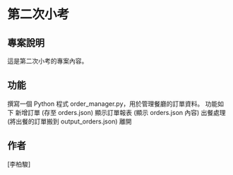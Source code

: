 # 第二次小考

## 專案說明

這是第二次小考的專案內容。

## 功能

撰寫一個 Python 程式 order_manager.py，用於管理餐廳的訂單資料。
功能如下
新增訂單 (存至 orders.json)
顯示訂單報表 (顯示 orders.json 內容)
出餐處理 (將出餐的訂單搬到 output_orders.json)
離開

## 作者

[李柏駿]
